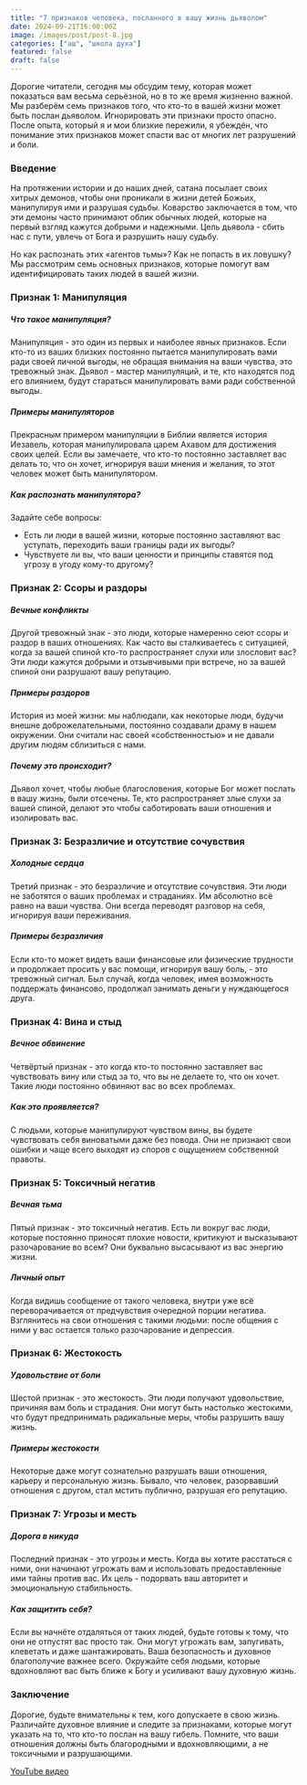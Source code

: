 ```yaml
---
title: "7 признаков человека, посланного в вашу жизнь дьяволом"
date: 2024-09-21T16:00:00Z
image: /images/post/post-8.jpg
categories: ["аш", "школа духа"]
featured: false
draft: false
---
```


Дорогие читатели, сегодня мы обсудим тему, которая может показаться вам весьма серьёзной, но в то же время жизненно важной. Мы разберём семь признаков того, что кто-то в вашей жизни может быть послан дьяволом. Игнорировать эти признаки просто опасно. После опыта, который я и мои близкие пережили, я убеждён, что понимание этих признаков может спасти вас от многих лет разрушений и боли.

### Введение

На протяжении истории и до наших дней, сатана посылает своих хитрых демонов, чтобы они проникали в жизни детей Божьих, манипулируя ими и разрушая судьбы. Коварство заключается в том, что эти демоны часто принимают облик обычных людей, которые на первый взгляд кажутся добрыми и надежными. Цель дьявола - сбить нас с пути, увлечь от Бога и разрушить нашу судьбу.

Но как распознать этих «агентов тьмы»? Как не попасть в их ловушку? Мы рассмотрим семь основных признаков, которые помогут вам идентифицировать таких людей в вашей жизни.

### Признак 1: Манипуляция

##### Что такое манипуляция?

Манипуляция - это один из первых и наиболее явных признаков. Если кто-то из ваших близких постоянно пытается манипулировать вами ради своей личной выгоды, не обращая внимания на ваши чувства, это тревожный знак. Дьявол - мастер манипуляций, и те, кто находятся под его влиянием, будут стараться манипулировать вами ради собственной выгоды.

##### Примеры манипуляторов

Прекрасным примером манипуляции в Библии является история Иезавель, которая манипулировала царем Ахавом для достижения своих целей. Если вы замечаете, что кто-то постоянно заставляет вас делать то, что он хочет, игнорируя ваши мнения и желания, то этот человек может быть манипулятором.

##### Как распознать манипулятора?

Задайте себе вопросы:

- Есть ли люди в вашей жизни, которые постоянно заставляют вас уступать, переходить ваши границы ради их выгоды?
- Чувствуете ли вы, что ваши ценности и принципы ставятся под угрозу в угоду кому-то другому?

### Признак 2: Ссоры и раздоры

##### Вечные конфликты

Другой тревожный знак - это люди, которые намеренно сеют ссоры и раздор в ваших отношениях. Как часто вы сталкиваетесь с ситуацией, когда за вашей спиной кто-то распространяет слухи или злословит вас? Эти люди кажутся добрыми и отзывчивыми при встрече, но за вашей спиной они разрушают вашу репутацию.

##### Примеры раздоров

История из моей жизни: мы наблюдали, как некоторые люди, будучи внешне доброжелательными, постоянно создавали драму в нашем окружении. Они считали нас своей «собственностью» и не давали другим людям сблизиться с нами.

##### Почему это происходит?

Дьявол хочет, чтобы любые благословения, которые Бог может послать в вашу жизнь, были отсечены. Те, кто распространяет злые слухи за вашей спиной, делают это чтобы саботировать ваши отношения и изолировать вас.

### Признак 3: Безразличие и отсутствие сочувствия

##### Холодные сердца

Третий признак - это безразличие и отсутствие сочувствия. Эти люди не заботятся о ваших проблемах и страданиях. Им абсолютно всё равно на ваши чувства. Они всегда переводят разговор на себя, игнорируя ваши переживания.

##### Примеры безразличия

Если кто-то может видеть ваши финансовые или физические трудности и продолжает просить у вас помощи, игнорируя вашу боль, - это тревожный сигнал. Был случай, когда человек, имея возможность поддержать финансово, продолжал занимать деньги у нуждающегося друга.

### Признак 4: Вина и стыд

##### Вечное обвинение

Четвёртый признак - это когда кто-то постоянно заставляет вас чувствовать вину или стыд за то, что вы не делаете то, что он хочет. Такие люди постоянно обвиняют вас во всех проблемах.

##### Как это проявляется?

С людьми, которые манипулируют чувством вины, вы будете чувствовать себя виноватыми даже без повода. Они не признают свои ошибки и чаще всего выходят из споров с ощущением собственной правоты.

### Признак 5: Токсичный негатив

##### Вечная тьма

Пятый признак - это токсичный негатив. Есть ли вокруг вас люди, которые постоянно приносят плохие новости, критикуют и высказывают разочарование во всем? Они буквально высасывают из вас энергию жизни.

##### Личный опыт

Когда видишь сообщение от такого человека, внутри уже всё переворачивается от предчувствия очередной порции негатива. Взглянитесь на свои отношения с такими людьми: после общения с ними у вас остается только разочарование и депрессия.

### Признак 6: Жестокость

##### Удовольствие от боли

Шестой признак - это жестокость. Эти люди получают удовольствие, причиняя вам боль и страдания. Они могут быть настолько жестокими, что будут предпринимать радикальные меры, чтобы разрушить вашу жизнь.

##### Примеры жестокости

Некоторые даже могут сознательно разрушать ваши отношения, карьеру и персональную жизнь. Бывало, что человек, разорвавший отношения с другом, стал мстить публично, разрушая его репутацию.

### Признак 7: Угрозы и месть

##### Дорога в никуда

Последний признак - это угрозы и месть. Когда вы хотите расстаться с ними, они начинают угрожать вам и использовать предоставленные ими тайны против вас. Их цель - подорвать ваш авторитет и эмоциональную стабильность.

##### Как защитить себя?

Если вы начнёте отдаляться от таких людей, будьте готовы к тому, что они не отпустят вас просто так. Они могут угрожать вам, запугивать, клеветать и даже шантажировать. Ваша безопасность и духовное благополучие важнее всего. Окружайте себя людьми, которые вдохновляют вас быть ближе к Богу и усиливают вашу духовную жизнь.

### Заключение

Дорогие, будьте внимательны к тем, кого допускаете в свою жизнь. Различайте духовное влияние и следите за признаками, которые могут указать на то, что кто-то послан на вашу гибель. Помните, что ваши отношения должны быть благородными и вдохновляющими, а не токсичными и разрушающими.

[YouTube видео](https://youtu.be/hsMGTYXVtjg?si=cmiWlTgfMVxpYaor)
